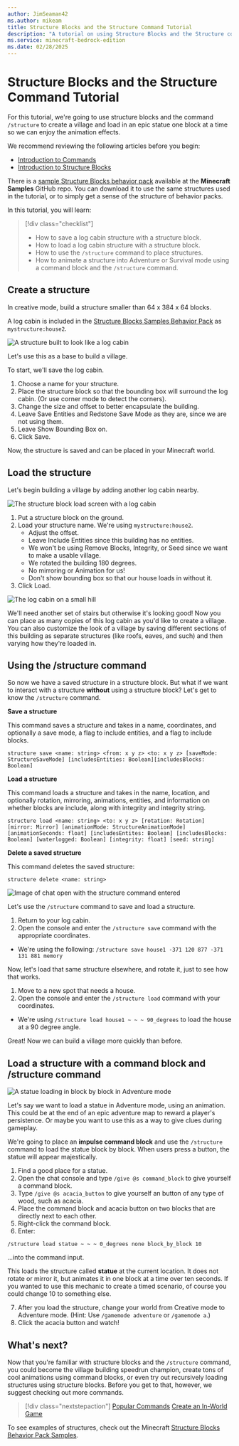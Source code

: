 ```yaml
---
author: JimSeaman42
ms.author: mikeam
title: Structure Blocks and the Structure Command Tutorial
description: "A tutorial on using Structure Blocks and the Structure command in Minecraft: Bedrock Edition"
ms.service: minecraft-bedrock-edition
ms.date: 02/28/2025
---
```


# Structure Blocks and the Structure Command Tutorial

For this tutorial, we're going to use structure blocks and the command `/structure` to create a village and load in an epic statue one block at a time so we can enjoy the animation effects.

We recommend reviewing the following articles before you begin:

- [Introduction to Commands](../CommandsIntroduction.md)
- [Introduction to Structure Blocks](../IntroductionToStructureBlocks.md)

There is a [sample Structure Blocks behavior pack](https://github.com/microsoft/minecraft-samples/tree/main/structure_blocks_sample_behavior_pack) available at the **Minecraft Samples** GitHub repo. You can download it to use the same structures used in the tutorial, or to simply get a sense of the structure of behavior packs.

In this tutorial, you will learn:

> [!div class="checklist"]
>
> - How to save a log cabin structure with a structure block.
> - How to load a log cabin structure with a structure block.
> - How to use the `/structure` command to place structures.
> - How to animate a structure into Adventure or Survival mode using a command block and the `/structure` command.

## Create a structure

In creative mode, build a structure smaller than 64 x 384 x 64 blocks.

A log cabin is included in the [Structure Blocks Samples Behavior Pack](https://github.com/microsoft/minecraft-samples/blob/main/structure_blocks_sample_behavior_pack/README.md) as `mystructure:house2`.

![A structure built to look like a log cabin](../Media/StructureBlock/house2.png)

Let's use this as a base to build a village.

To start, we'll save the log cabin.

1. Choose a name for your structure.
2. Place the structure block so that the bounding box will surround the log cabin. (Or use corner mode to detect the corners).
3. Change the size and offset to better encapsulate the building.
4. Leave Save Entities and Redstone Save Mode as they are, since we are not using them.
5. Leave Show Bounding Box on.
6. Click Save.

Now, the structure is saved and can be placed in your Minecraft world.

## Load the structure

Let's begin building a village by adding another log cabin nearby.

![The structure block load screen with a log cabin](../Media/StructureBlock/loadscreen.png)

1. Put a structure block on the ground.
1. Load your structure name. We're using `mystructure:house2`.
   - Adjust the offset.
   - Leave Include Entities since this building has no entities.
   - We won't be using Remove Blocks, Integrity, or Seed since we want to make a usable village.
   - We rotated the building 180 degrees.
   - No mirroring or Animation for us!
   - Don't show bounding box so that our house loads in without it.
1. Click Load.

![The log cabin on a small hill](../Media/StructureBlock/house2move.png)

We'll need another set of stairs but otherwise it's looking good! Now you can place as many copies of this log cabin as you'd like to create a village. You can also customize the look of a village by saving different sections of this building as separate structures (like roofs, eaves, and such) and then varying how they're loaded in.

## Using the /structure command

So now we have a saved structure in a structure block. But what if we want to interact with a structure **without** using a structure block? Let's get to know the `/structure` command.

**Save a structure**

This command saves a structure and takes in a name, coordinates, and optionally a save mode, a flag to include entities, and a flag to include blocks.

`structure save <name: string> <from: x y z> <to: x y z> [saveMode: StructureSaveMode] [includesEntities: Boolean][includesBlocks: Boolean]`

**Load a structure**

This command loads a structure and takes in the name, location, and optionally rotation, mirroring, animations, entities, and information on whether blocks are include, along with integrity and integrity string.

`structure load <name: string> <to: x y z> [rotation: Rotation] [mirror: Mirror] [animationMode: StructureAnimationMode] [animationSeconds: float] [includesEntites: Boolean] [includesBlocks: Boolean] [waterlogged: Boolean] [integrity: float] [seed: string]`


**Delete a saved structure**

This command deletes the saved structure:

`structure delete <name: string>`

![Image of chat open with the structure command entered](../Media/StructureBlock/structurecommand.png)

Let's use the `/structure` command to save and load a structure.

1. Return to your log cabin.
1. Open the console and enter the `/structure save` command with the appropriate coordinates.

- We're using the following: `/structure save house1 -371 120 877 -371 131 881 memory`

Now, let's load that same structure elsewhere, and rotate it, just to see how that works.

1. Move to a new spot that needs a house.
1. Open the console and enter the `/structure load` command with your coordinates.

- We're using `/structure load house1 ~ ~ ~ 90_degrees` to load the house at a 90 degree angle.

Great! Now we can build a village more quickly than before.

## Load a structure with a command block and /structure command

![A statue loading in block by block in Adventure mode](../Media/StructureBlock/structureblockbyblock.png)

Let's say we want to load a statue in Adventure mode, using an animation. This could be at the end of an epic adventure map to reward a player's persistence.
Or maybe you want to use this as a way to give clues during gameplay.

We're going to place an **impulse command block** and use the `/structure` command to load the statue block by block. When users press a button, the statue will appear majestically.

1. Find a good place for a statue.
2. Open the chat console and type `/give @s command_block` to give yourself a command block.
3. Type `/give @s acacia_button` to give yourself an button of any type of wood, such as acacia.
4. Place the command block and acacia button on two blocks that are directly next to each other.
5. Right-click the command block.
6. Enter:

`/structure load statue ~ ~ ~ 0_degrees none block_by_block 10`

 ...into the command input.

 This loads the structure called **statue** at the current location. It does not rotate or mirror it, but animates it in one block at a time over ten seconds. If you wanted to use this mechanic to create a timed scenario, of course you could change 10 to something else.

7. After you load the structure, change your world from Creative mode to Adventure mode. (Hint: Use `/gamemode adventure` or `/gamemode a`.)
8. Click the acacia button and watch!

## What's next?

Now that you're familiar with structure blocks and the `/structure` command, you could become the village building speedrun champion, create tons of cool animations using command blocks, or even try out recursively loading structures using structure blocks. Before you get to that, however, we suggest checking out more commands.

> [!div class="nextstepaction"]
> [Popular Commands](../CommandsPopularCommands.md)
> [Create an In-World Game](../CreateAnInWorldGame.md)

To see examples of structures, check out the Minecraft [Structure Blocks Behavior Pack Samples](https://github.com/microsoft/minecraft-samples/blob/main/structure_blocks_sample_behavior_pack/README.md).
